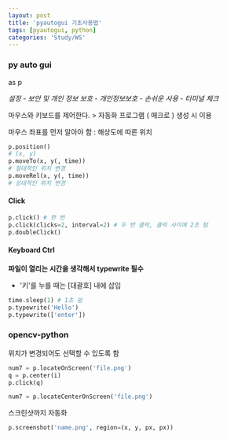 ```yaml
---
layout: post
title: 'pyautogui 기초사용법'
tags: [pyautogui, python]
categories: 'Study/WS'
---
```


### py auto gui

as p

*설정 - 보안 및 개인 정보 보호 - 개인정보보호 - 손쉬운 사용 - 터미널 체크*

마우스와 키보드를 제어한다. > 자동화 프로그램 ( 매크로 ) 생성 시 이용

마우스 좌표를 먼저 알아야 함 : 해상도에 따른 위치 

```python
p.position()
# (x, y)
p.moveTo(x, y(, time))
# 절대적인 위치 변경
p.moveRel(x, y(, time))
# 상대적인 위치 변경
```



#### Click

```python
p.click() # 한 번
p.click(clicks=2, interval=2) # 두 번 클릭, 클릭 사이에 2초 텀
p.doubleClick()
```



#### Keyboard Ctrl

**파일이 열리는 시간을 생각해서 typewrite 필수**

- '키'를 누를 때는 [대괄호] 내에 삽입

```python
time.sleep(1) # 1초 쉼
p.typewrite('Hello') 
p.typewrite(['enter']) 
```



### opencv-python

위치가 변경되어도 선택할 수 있도록 함

```python
num7 = p.locateOnScreen('file.png')
q = p.center(i)
p.click(q) 

num7 = p.locateCenterOnScreen('file.png')
```



스크린샷까지 자동화

```python
p.screenshot('name.png', region=(x, y, px, px))
```

